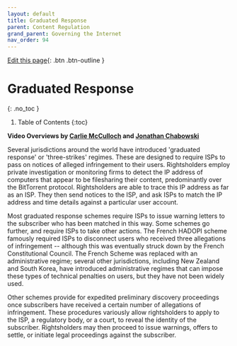 ```yaml
---
layout: default
title: Graduated Response
parent: Content Regulation
grand_parent: Governing the Internet
nav_order: 94
---
```

[Edit this page](https://github.com/nicsuzor/wikijuris/blob/master/cyberlaw/graduated_response.markdown){: .btn .btn-outline }

# Graduated Response
{: .no_toc }

1. Table of Contents
{:toc}

**Video Overviews by [Carlie McCulloch](https://www.youtube.com/watch?v=PlbQltsX194) and [Jonathan Chabowski](https://www.youtube.com/watch?v=PdUCMuUyp3Q)**

Several jurisdictions around the world have introduced 'graduated response' or 'three-strikes' regimes. These are designed to require ISPs to pass on notices of alleged infringement to their users. Rightsholders employ private investigation or monitoring firms to detect the IP address of computers that appear to be filesharing their content, predominantly over the BitTorrent protocol. Rightsholders are able to trace this IP address as far as an ISP. They then send notices to the ISP, and ask ISPs to match the IP address and time details against a particular user account.

Most graduated response schemes require ISPs to issue warning letters to the subscriber who has been matched in this way. Some schemes go further, and require ISPs to take other actions. The French HADOPI scheme famously required ISPs to disconnect users who received three allegations of infringement -- although this was eventually struck down by the French Constitutional Council. The French Scheme was replaced with an administrative regime; several other jurisdictions, including New Zealand and South Korea, have introduced administrative regimes that can impose these types of technical penalties on users, but they have not been widely used.

Other schemes provide for expedited preliminary discovery proceedings once subscribers have received a certain number of allegations of infringement. These procedures variously allow rightsholders to apply to the ISP, a regulatory body, or a court, to reveal the identity of the subscriber. Rightsholders may then proceed to issue warnings, offers to settle, or initiate legal proceedings against the subscriber.
